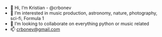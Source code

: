 - 👋 Hi, I’m Kristian - @crbonev
- 👀 I’m interested in music production, astronomy, nature, photography, sci-fi, Formula 1
- 💞️ I’m looking to collaborate on everything python or music related
- 📫 crbonev@gmail.com
<!--- 🌱 I’m currently learning python --->


<!---
crbonev/crbonev is a ✨ special ✨ repository because its `README.md` (this file) appears on your GitHub profile.
You can click the Preview link to take a look at your changes.
--->
